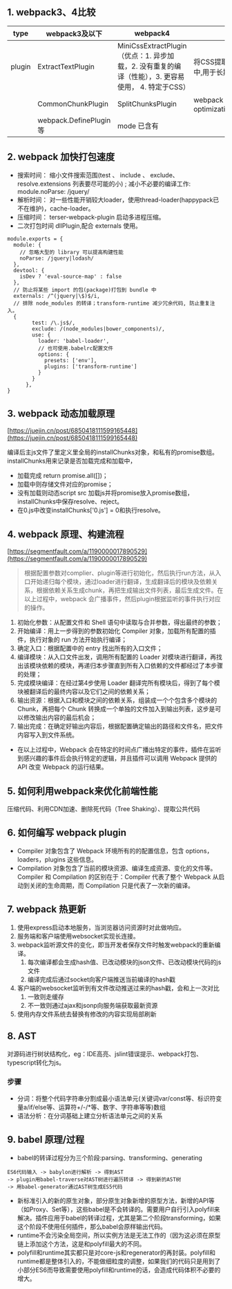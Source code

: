 ## 1. webpack3、4比较
type | webpack3及以下 | webpack4 | 说明 
---|---|---|---
plugin | ExtractTextPlugin | MiniCssExtractPlugin<br>（优点：1. 异步加载，2. 没有重复的编译（性能），3. 更容易使用， 4. 特定于CSS） | 将CSS提取到单独的文件中,用于长期缓存。
&nbsp; | CommonChunkPlugin | SplitChunksPlugin |webpack 内置 optimization.splitChunks|
&nbsp; | webpack.DefinePlugin等 | mode 已含有

## 2. webpack 加快打包速度

- 搜索时间：
  缩小文件搜索范围(test 、 include 、 exclude、resolve.extensions 列表要尽可能的小) ;
  减小不必要的编译工作: module.noParse: /jquery/
- 解析时间：
  对一些性能开销较大loader，使用thread-loader(happypack已不在维护)，cache-loader。
- 压缩时间：
  terser-webpack-plugin 启动多进程压缩。
- 二次打包时间
  dllPlugin,配合 externals 使用。

```
module.exports = {
  module: {
    // 忽略大型的 library 可以提高构建性能
    noParse: /jquery|lodash/
  },
  devtool: {
    isDev ? 'eval-source-map' : false
  },
  // 防止将某些 import 的包(package)打包到 bundle 中
  externals: /^(jquery|\$)$/i,
  // 排除 node_modules 的转译；transform-runtime 减少冗余代码, 防止重复注入。
  {
        test: /\.js$/,
        exclude: /(node_modules|bower_components)/,
        use: {
          loader: 'babel-loader',
          // 也可使用.babelrc配置文件
          options: {
            presets: ['env'],
            plugins: ['transform-runtime']
          }
        }
      },
}
```
## 3. webpack 动态加载原理
[https://juejin.cn/post/6850418111599165448](https://juejin.cn/post/6850418111599165448)

编译后主js文件了里定义里全局的installChunks对象，和私有的promise数组。installChunks用来记录是否加载完成和加载中，
- 加载完成 return promise.all([])；
- 加载中则存储文件对应的promise；
- 没有加载则动态script src 加载js并将promise放入promise数组，installChunks中保存resolve、reject。
- 在0.js中改变installChunks['0.js'] = 0和执行resolve。

## 4. webpack 原理、构建流程
[https://segmentfault.com/a/1190000017890529](https://segmentfault.com/a/1190000017890529)
> 根据配置参数对complier、plugin等进行初始化，然后执行run方法，从入口开始递归每个模块，通过loader进行翻译，生成翻译后的模块及依赖关系，根据依赖关系生成chunk，再把生成输出文件列表，最后生成文件。在以上过程中，webpack 会广播事件，然后plugin根据监听的事件执行对应的操作。

1. 初始化参数：从配置文件和 Shell 语句中读取与合并参数，得出最终的参数；
2. 开始编译：用上一步得到的参数初始化 Compiler 对象，加载所有配置的插件，执行对象的 run 方法开始执行编译；
3. 确定入口：根据配置中的 entry 找出所有的入口文件；
4. 编译模块：从入口文件出发，调用所有配置的 Loader 对模块进行翻译，再找出该模块依赖的模块，再递归本步骤直到所有入口依赖的文件都经过了本步骤的处理；
5. 完成模块编译：在经过第4步使用 Loader 翻译完所有模块后，得到了每个模块被翻译后的最终内容以及它们之间的依赖关系；
6. 输出资源：根据入口和模块之间的依赖关系，组装成一个个包含多个模块的 Chunk，再把每个 Chunk 转换成一个单独的文件加入到输出列表，这步是可以修改输出内容的最后机会；
7. 输出完成：在确定好输出内容后，根据配置确定输出的路径和文件名，把文件内容写入到文件系统。
- 在以上过程中，Webpack 会在特定的时间点广播出特定的事件，插件在监听到感兴趣的事件后会执行特定的逻辑，并且插件可以调用 Webpack 提供的 API 改变 Webpack 的运行结果。
## 5. 如何利用webpack来优化前端性能
压缩代码、利用CDN加速、删除死代码（Tree Shaking）、提取公共代码

## 6. 如何编写 webpack plugin
- Compiler 对象包含了 Webpack 环境所有的的配置信息，包含 options，loaders，plugins 这些信息。
- Compilation 对象包含了当前的模块资源、编译生成资源、变化的文件等。<br>
Compiler 和 Compilation 的区别在于：Compiler 代表了整个 Webpack 从启动到关闭的生命周期，而 Compilation 只是代表了一次新的编译。
## 7. webpack 热更新
1. 使用express启动本地服务，当浏览器访问资源时对此做响应。
2. 服务端和客户端使用websocket实现长连接。
3. webpack监听源文件的变化，即当开发者保存文件时触发webpack的重新编译。
   1. 每次编译都会生成hash值、已改动模块的json文件、已改动模块代码的js文件
   2. 编译完成后通过socket向客户端推送当前编译的hash戳
4. 客户端的websocket监听到有文件改动推送过来的hash戳，会和上一次对比
   1. 一致则走缓存
   2. 不一致则通过ajax和jsonp向服务端获取最新资源
5. 使用内存文件系统去替换有修改的内容实现局部刷新
## 8. AST
对源码进行树状结构化，eg：IDE高亮、jslint错误提示、webpack打包、typescript转化为js。
### 步骤
- 分词：将整个代码字符串分割成最小语法单元(关键词var/const等、标识符变量a/if/else等、运算符+/-/*等、数字、字符串等等)数组
- 语法分析：在分词基础上建立分析语法单元之间的关系

## 9. babel 原理/过程
- babel的转译过程分为三个阶段:parsing、transforming、generating
```
ES6代码输入 -> babylon进行解析 -> 得到AST
-> plugin用babel-traverse对AST树进行遍历转译 -> 得到新的AST树
-> 用babel-generator通过AST树生成ES5代码
```
- 新标准引入的新的原生对象，部分原生对象新增的原型方法，新增的API等（如Proxy、Set等），这些babel是不会转译的。需要用户自行引入polyfill来解决。插件应用于babel的转译过程，尤其是第二个阶段transforming，如果这个阶段不使用任何插件，那么babel会原样输出代码。
- runtime不会污染全局空间，所以实例方法是无法工作的（因为这必须在原型链上添加这个方法，这是和polyfill最大的不同。
- polyfill和runtime其实都只是对core-js和regenerator的再封装。polyfill和runtime都是整体引入的，不能做细粒度的调整，如果我们的代码只是用到了小部分ES6而导致需要使用polyfill和runtime的话，会造成代码体积不必要的增大。
